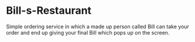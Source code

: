 # Bill-s-Restaurant
Simple ordering service in which a made up person called Bill can take your order and end up giving your final Bill which pops up on the screen. 
